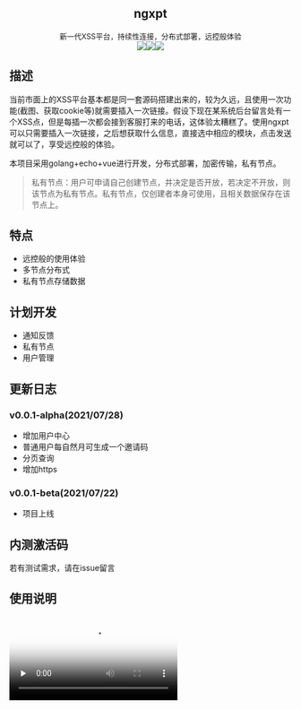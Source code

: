 <center><h2>ngxpt</h2></center>

<center><font size=2>新一代XSS平台，持续性连接，分布式部署，远控般体验</font></center>

<center><div style="float"><img src="https://img.shields.io/github/stars/Zer0ne-Sec/ngxpt?style=social"><img src="https://img.shields.io/github/forks/Zer0ne-Sec/ngxpt?style=social"><img src="https://img.shields.io/github/sponsors/Zer0ne-Sec"></div></center>

## 描述

当前市面上的XSS平台基本都是同一套源码搭建出来的，较为久远，且使用一次功能(截图、获取cookie等)就需要插入一次链接。假设下现在某系统后台留言处有一个XSS点，但是每插一次都会接到客服打来的电话，这体验太糟糕了。使用ngxpt可以只需要插入一次链接，之后想获取什么信息，直接选中相应的模块，点击发送就可以了，享受远控般的体验。

本项目采用golang+echo+vue进行开发，分布式部署，加密传输，私有节点。

> 私有节点：用户可申请自己创建节点，并决定是否开放，若决定不开放，则该节点为私有节点。私有节点，仅创建者本身可使用，且相关数据保存在该节点上。

## 特点

- 远控般的使用体验
- 多节点分布式
- 私有节点存储数据

## 计划开发

- 通知反馈
- 私有节点
- 用户管理



## 更新日志
### v0.0.1-alpha(2021/07/28)
- 增加用户中心
- 普通用户每自然月可生成一个邀请码
- 分页查询
- 增加https

### v0.0.1-beta(2021/07/22)

- 项目上线



## 内测激活码
若有测试需求，请在issue留言

## 使用说明
<video id="video" controls="" preload="none" poster="封面">
      <source id="mp4" src="https://github.com/Zer0ne-Sec/ngxpt/blob/master/ngxpt-demo.mp4" type="video/mp4">
</videos>

<iframe 
src="https://github.com/Zer0ne-Sec/ngxpt/blob/master/ngxpt-demo.mp4" 
scrolling="no" 
border="0" 
frameborder="no" 
framespacing="0" 
allowfullscreen="true" 
height=600 
width=800> 
</iframe>

## 测试地址
http://ngxpt.co/
